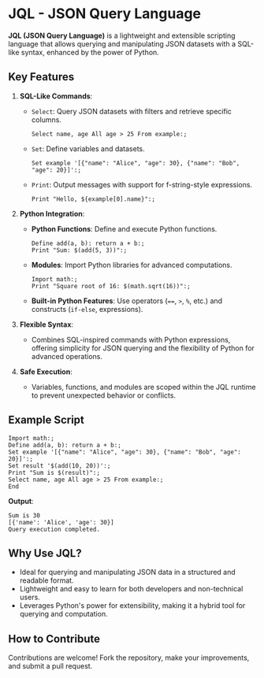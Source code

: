 
# JQL - JSON Query Language

**JQL (JSON Query Language)** is a lightweight and extensible scripting language that allows querying and manipulating JSON datasets with a SQL-like syntax, enhanced by the power of Python.

## Key Features

1. **SQL-Like Commands**:
   - `Select`: Query JSON datasets with filters and retrieve specific columns.
     ```plaintext
     Select name, age All age > 25 From example:;
     ```
   - `Set`: Define variables and datasets.
     ```plaintext
     Set example '[{"name": "Alice", "age": 30}, {"name": "Bob", "age": 20}]':;
     ```
   - `Print`: Output messages with support for f-string-style expressions.
     ```plaintext
     Print "Hello, ${example[0].name}":;
     ```

2. **Python Integration**:
   - **Python Functions**: Define and execute Python functions.
     ```plaintext
     Define add(a, b): return a + b:;
     Print "Sum: $(add(5, 3))":;
     ```
   - **Modules**: Import Python libraries for advanced computations.
     ```plaintext
     Import math:;
     Print "Square root of 16: $(math.sqrt(16))":;
     ```
   - **Built-in Python Features**: Use operators (`==`, `>`, `%`, etc.) and constructs (`if-else`, expressions).

3. **Flexible Syntax**:
   - Combines SQL-inspired commands with Python expressions, offering simplicity for JSON querying and the flexibility of Python for advanced operations.

4. **Safe Execution**:
   - Variables, functions, and modules are scoped within the JQL runtime to prevent unexpected behavior or conflicts.

## Example Script

```plaintext
Import math:;
Define add(a, b): return a + b:; 
Set example '[{"name": "Alice", "age": 30}, {"name": "Bob", "age": 20}]':;
Set result '$(add(10, 20))':;
Print "Sum is $(result)":;
Select name, age All age > 25 From example:;
End
```

**Output**:
```plaintext
Sum is 30
[{'name': 'Alice', 'age': 30}]
Query execution completed.
```

## Why Use JQL?

- Ideal for querying and manipulating JSON data in a structured and readable format.
- Lightweight and easy to learn for both developers and non-technical users.
- Leverages Python's power for extensibility, making it a hybrid tool for querying and computation.

## How to Contribute

Contributions are welcome! Fork the repository, make your improvements, and submit a pull request.
